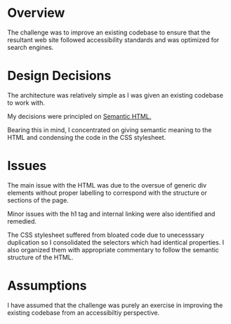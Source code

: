 # Overview 

The challenge was to improve an existing codebase to ensure that the resultant web site followed accessibility standards and was optimized for search engines. 

# Design Decisions 

The architecture was relatively simple as I was given an existing codebase to work with. 

My decisions were principled on [Semantic HTML.](https://developer.mozilla.org/en-US/docs/Learn/Accessibility/What_is_accessibility)

Bearing this in mind, I concentrated on giving semantic meaning to the HTML and condensing the code in the CSS stylesheet. 

# Issues 

The main issue with the HTML was due to the oversue of generic div elements without proper labelling to correspond with the structure or sections of the page. 

Minor issues with the h1 tag and internal linking were also identified and remedied. 

The CSS stylesheet suffered from bloated code due to unecesssary duplication so I consolidated the selectors which had identical properties. I also organized them with appropriate commentary to follow the semantic structure of the HTML.

# Assumptions 

I have assumed that the challenge was purely an exercise in improving the existing codebase from an accessibiltiy perspective. 
